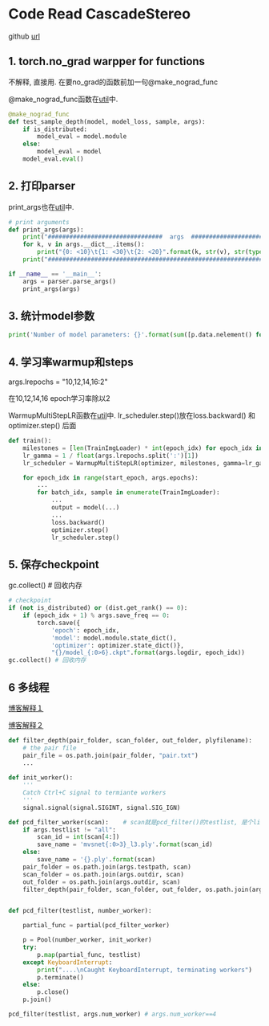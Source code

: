 # Code Read CascadeStereo
github [url](https://github.com/alibaba/cascade-stereo)

## 1. torch.no_grad warpper for functions
不解释, 直接用. 在要no_grad的函数前加一句@make_nograd_func

@make_nograd_func函数在[util](./utils.py)中.
```python
@make_nograd_func
def test_sample_depth(model, model_loss, sample, args):
    if is_distributed:
        model_eval = model.module
    else:
        model_eval = model
    model_eval.eval()
```

## 2. 打印parser
print_args也在[util](./utils.py)中.
```python
# print arguments
def print_args(args):
    print("################################  args  ################################")
    for k, v in args.__dict__.items():
        print("{0: <10}\t{1: <30}\t{2: <20}".format(k, str(v), str(type(v))))
    print("########################################################################")

if __name__ == '__main__':
    args = parser.parse_args()
    print_args(args)
```

## 3. 统计model参数
```python
print('Number of model parameters: {}'.format(sum([p.data.nelement() for p in model.parameters()])))
```

## 4. 学习率warmup和steps
args.lrepochs = "10,12,14,16:2"

在10,12,14,16 epoch学习率除以2

WarmupMultiStepLR函数在[util](./utils.py)中. lr_scheduler.step()放在loss.backward() 和 optimizer.step() 后面
```python
def train():
    milestones = [len(TrainImgLoader) * int(epoch_idx) for epoch_idx in args.lrepochs.split(':')[0].split(',')]
    lr_gamma = 1 / float(args.lrepochs.split(':')[1])
    lr_scheduler = WarmupMultiStepLR(optimizer, milestones, gamma=lr_gamma, warmup_factor=1.0/3, warmup_iters=500, last_epoch=len(TrainImgLoader) * start_epoch - 1)

    for epoch_idx in range(start_epoch, args.epochs):
        ...
        for batch_idx, sample in enumerate(TrainImgLoader): 
            ...
            output = model(...)
            ...
            loss.backward()
            optimizer.step()
            lr_scheduler.step()
```

## 5. 保存checkpoint
gc.collect() # 回收内存
```python
# checkpoint
if (not is_distributed) or (dist.get_rank() == 0):
    if (epoch_idx + 1) % args.save_freq == 0:
        torch.save({
            'epoch': epoch_idx,
            'model': model.module.state_dict(),
            'optimizer': optimizer.state_dict()},
            "{}/model_{:0>6}.ckpt".format(args.logdir, epoch_idx))
gc.collect() # 回收内存
```

## 6 多线程
[博客解释１](https://note.qidong.name/2018/11/python-multiprocessing/)

[博客解释２](https://www.cnblogs.com/wxys/p/13756552.html)
```python
def filter_depth(pair_folder, scan_folder, out_folder, plyfilename):
    # the pair file
    pair_file = os.path.join(pair_folder, "pair.txt")
    ...
    
def init_worker():
    '''
    Catch Ctrl+C signal to termiante workers
    '''
    signal.signal(signal.SIGINT, signal.SIG_IGN)

def pcd_filter_worker(scan):    # scan就是pcd_filter()的testlist, 是个list
    if args.testlist != "all":
        scan_id = int(scan[4:])
        save_name = 'mvsnet{:0>3}_l3.ply'.format(scan_id)
    else:
        save_name = '{}.ply'.format(scan)
    pair_folder = os.path.join(args.testpath, scan)
    scan_folder = os.path.join(args.outdir, scan)
    out_folder = os.path.join(args.outdir, scan)
    filter_depth(pair_folder, scan_folder, out_folder, os.path.join(args.outdir, save_name))


def pcd_filter(testlist, number_worker):

    partial_func = partial(pcd_filter_worker)

    p = Pool(number_worker, init_worker)
    try:
        p.map(partial_func, testlist)
    except KeyboardInterrupt:
        print("....\nCaught KeyboardInterrupt, terminating workers")
        p.terminate()
    else:
        p.close()
    p.join()

pcd_filter(testlist, args.num_worker) # args.num_worker==4
```